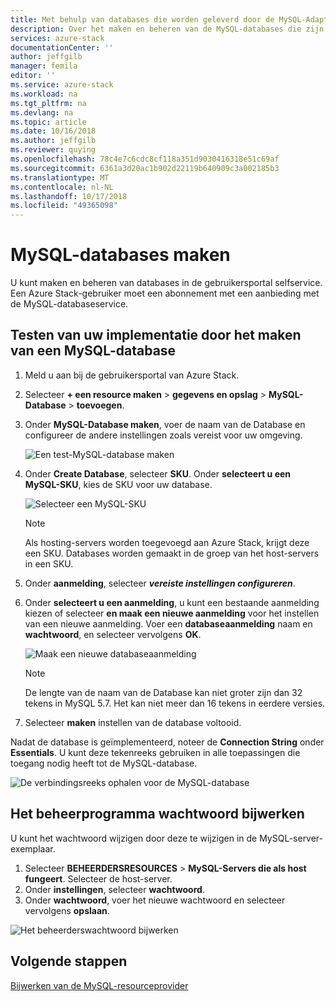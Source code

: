 ```yaml
---
title: Met behulp van databases die worden geleverd door de MySQL-Adapter Relying Party op AzureStack | Microsoft Docs
description: Over het maken en beheren van de MySQL-databases die zijn ingericht met behulp van de Resourceprovider van MySQL-Adapter
services: azure-stack
documentationCenter: ''
author: jeffgilb
manager: femila
editor: ''
ms.service: azure-stack
ms.workload: na
ms.tgt_pltfrm: na
ms.devlang: na
ms.topic: article
ms.date: 10/16/2018
ms.author: jeffgilb
ms.reviewer: quying
ms.openlocfilehash: 78c4e7c6cdc8cf118a351d9030416318e51c69af
ms.sourcegitcommit: 6361a3d20ac1b902d22119b640909c3a002185b3
ms.translationtype: MT
ms.contentlocale: nl-NL
ms.lasthandoff: 10/17/2018
ms.locfileid: "49365098"
---
```

# <a name="create-mysql-databases"></a>MySQL-databases maken

U kunt maken en beheren van databases in de gebruikersportal selfservice. Een Azure Stack-gebruiker moet een abonnement met een aanbieding met de MySQL-databaseservice.

## <a name="test-your-deployment-by-creating-a-mysql-database"></a>Testen van uw implementatie door het maken van een MySQL-database

1. Meld u aan bij de gebruikersportal van Azure Stack.
2. Selecteer **+ een resource maken** > **gegevens en opslag** > **MySQL-Database** > **toevoegen**.
3. Onder **MySQL-Database maken**, voer de naam van de Database en configureer de andere instellingen zoals vereist voor uw omgeving.

    ![Een test-MySQL-database maken](./media/azure-stack-mysql-rp-deploy/mysql-create-db.png)

4. Onder **Create Database**, selecteer **SKU**. Onder **selecteert u een MySQL-SKU**, kies de SKU voor uw database.

    ![Selecteer een MySQL-SKU](./media/azure-stack-mysql-rp-deploy/mysql-select-sku.png)

    >[!Note]
    >Als hosting-servers worden toegevoegd aan Azure Stack, krijgt deze een SKU. Databases worden gemaakt in de groep van het host-servers in een SKU.

5. Onder **aanmelding**, selecteer ***vereiste instellingen configureren***.
6. Onder **selecteert u een aanmelding**, u kunt een bestaande aanmelding kiezen of selecteer **en maak een nieuwe aanmelding** voor het instellen van een nieuwe aanmelding.  Voer een **databaseaanmelding** naam en **wachtwoord**, en selecteer vervolgens **OK**.

    ![Maak een nieuwe databaseaanmelding](./media/azure-stack-mysql-rp-deploy/create-new-login.png)

    >[!NOTE]
    >De lengte van de naam van de Database kan niet groter zijn dan 32 tekens in MySQL 5.7. Het kan niet meer dan 16 tekens in eerdere versies.

7. Selecteer **maken** instellen van de database voltooid.

Nadat de database is geïmplementeerd, noteer de **Connection String** onder **Essentials**. U kunt deze tekenreeks gebruiken in alle toepassingen die toegang nodig heeft tot de MySQL-database.

![De verbindingsreeks ophalen voor de MySQL-database](./media/azure-stack-mysql-rp-deploy/mysql-db-created.png)

## <a name="update-the-administrative-password"></a>Het beheerprogramma wachtwoord bijwerken

U kunt het wachtwoord wijzigen door deze te wijzigen in de MySQL-server-exemplaar.

1. Selecteer **BEHEERDERSRESOURCES** > **MySQL-Servers die als host fungeert**. Selecteer de host-server.
2. Onder **instellingen**, selecteer **wachtwoord**.
3. Onder **wachtwoord**, voer het nieuwe wachtwoord en selecteer vervolgens **opslaan**.

![Het beheerderswachtwoord bijwerken](./media/azure-stack-mysql-rp-deploy/mysql-update-password.png)

## <a name="next-steps"></a>Volgende stappen

[Bijwerken van de MySQL-resourceprovider](azure-stack-mysql-resource-provider-update.md)
